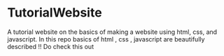 # TutorialWebsite
A tutorial website on the basics of making a website using html, css, and javascript.
In this repo basics of html , css , javascript are beautifully described !!
Do check this out
